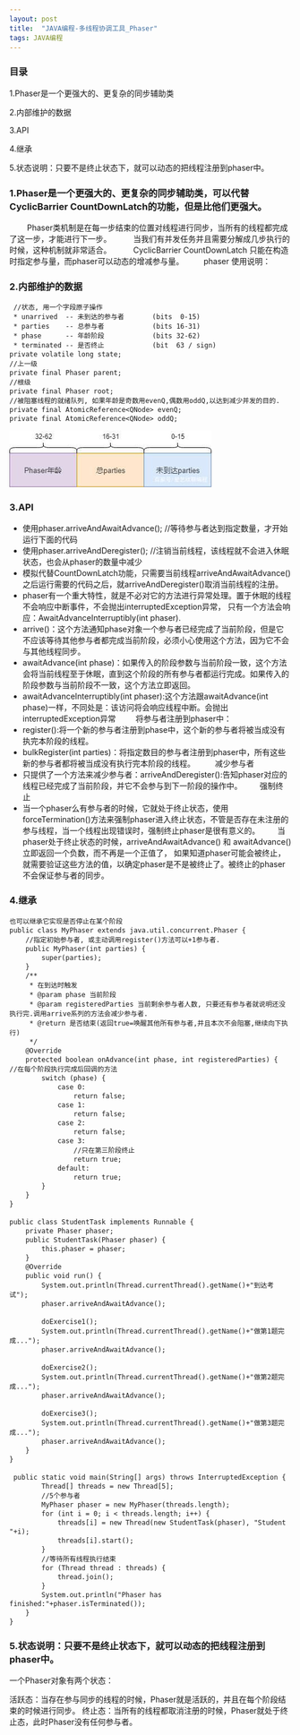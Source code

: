 ```yaml
---
layout: post
title:  "JAVA编程-多线程协调工具_Phaser"
tags: JAVA编程
---
```


###  目录
    
   1.Phaser是一个更强大的、更复杂的同步辅助类
    
   2.内部维护的数据
   
   3.API
    
   4.继承
    
   5.状态说明：只要不是终止状态下，就可以动态的把线程注册到phaser中。


### 1.Phaser是一个更强大的、更复杂的同步辅助类，可以代替CyclicBarrier CountDownLatch的功能，但是比他们更强大。 
        
Phaser类机制是在每一步结束的位置对线程进行同步，当所有的线程都完成了这一步，才能进行下一步。 
        当我们有并发任务并且需要分解成几步执行的时候，这种机制就非常适合。 
        CyclicBarrier CountDownLatch 只能在构造时指定参与量，而phaser可以动态的增减参与量。
        phaser 使用说明：


### 2.内部维护的数据

     //状态, 用一个字段原子操作
     * unarrived  -- 未到达的参与者       (bits  0-15)
     * parties    -- 总参与者            (bits 16-31)
     * phase      -- 年龄阶段            (bits 32-62)
     * terminated -- 是否终止            (bit  63 / sign)
    private volatile long state;
    //上一级
    private final Phaser parent;
    //根级
    private final Phaser root;
    //被阻塞线程的就绪队列, 如果年龄是奇数用evenQ,偶数用oddQ,以达到减少并发的目的.
    private final AtomicReference<QNode> evenQ;
    private final AtomicReference<QNode> oddQ;
    
![phasestatelong.jpg](/images/postimg/phasestatelong.jpg)

### 3.API

- 使用phaser.arriveAndAwaitAdvance(); //等待参与者达到指定数量，才开始运行下面的代码
- 使用phaser.arriveAndDeregister(); //注销当前线程，该线程就不会进入休眠状态，也会从phaser的数量中减少
- 模拟代替CountDownLatch功能，只需要当前线程arriveAndAwaitAdvance()之后运行需要的代码之后，就arriveAndDeregister()取消当前线程的注册。
- phaser有一个重大特性，就是不必对它的方法进行异常处理。置于休眠的线程不会响应中断事件，不会抛出interruptedException异常， 只有一个方法会响应：AwaitAdvanceInterruptibly(int phaser).
- arrive()：这个方法通知phase对象一个参与者已经完成了当前阶段，但是它不应该等待其他参与者都完成当前阶段，必须小心使用这个方法，因为它不会与其他线程同步。
- awaitAdvance(int phase)：如果传入的阶段参数与当前阶段一致，这个方法会将当前线程至于休眠，直到这个阶段的所有参与者都运行完成。如果传入的阶段参数与当前阶段不一致，这个方法立即返回。
- awaitAdvanceInterruptibly(int phaser):这个方法跟awaitAdvance(int phase)一样，不同处是：该访问将会响应线程中断。会抛出interruptedException异常
        将参与者注册到phaser中：
- register():将一个新的参与者注册到phase中，这个新的参与者将被当成没有执完本阶段的线程。
- bulkRegister(int parties)：将指定数目的参与者注册到phaser中，所有这些新的参与者都将被当成没有执行完本阶段的线程。
        减少参与者 
- 只提供了一个方法来减少参与者：arriveAndDeregister():告知phaser对应的线程已经完成了当前阶段，并它不会参与到下一阶段的操作中。
       强制终止 
- 当一个phaser么有参与者的时候，它就处于终止状态，使用forceTermination()方法来强制phaser进入终止状态，不管是否存在未注册的参与线程，当一个线程出现错误时，强制终止phaser是很有意义的。
       当phaser处于终止状态的时候，arriveAndAwaitAdvance() 和 awaitAdvance() 立即返回一个负数，而不再是一个正值了，
如果知道phaser可能会被终止，就需要验证这些方法的值，以确定phaser是不是被终止了。被终止的phaser不会保证参与者的同步。


### 4.继承

    也可以继承它实现是否停止在某个阶段
    public class MyPhaser extends java.util.concurrent.Phaser {
        //指定初始参与者, 或主动调用register()方法可以+1参与者.
        public MyPhaser(int parties) {
            super(parties);
        }
        /**
         * 在到达时触发
         * @param phase 当前阶段
         * @param registeredParties 当前剩余参与者人数, 只要还有参与者就说明还没执行完.调用arrive系列的方法会减少参与者.
         * @return 是否结束(返回true=唤醒其他所有参与者,并且本次不会阻塞,继续向下执行)
         */
        @Override
        protected boolean onAdvance(int phase, int registeredParties) {    //在每个阶段执行完成后回调的方法
            switch (phase) {
                case 0:
                    return false;
                case 1:
                    return false;
                case 2:
                    return false;
                case 3:
                    //只在第三阶段终止
                    return true;
                default:
                    return true;
            }
        }
    }
    
    public class StudentTask implements Runnable {
        private Phaser phaser;
        public StudentTask(Phaser phaser) {
            this.phaser = phaser;
        }
        @Override
        public void run() {
            System.out.println(Thread.currentThread().getName()+"到达考试");
            phaser.arriveAndAwaitAdvance();
    
            doExercise1();
            System.out.println(Thread.currentThread().getName()+"做第1题完成...");
            phaser.arriveAndAwaitAdvance();
    
            doExercise2();
            System.out.println(Thread.currentThread().getName()+"做第2题完成...");
            phaser.arriveAndAwaitAdvance();
            
            doExercise3();
            System.out.println(Thread.currentThread().getName()+"做第3题完成...");
            phaser.arriveAndAwaitAdvance();
        }
    }
    
     public static void main(String[] args) throws InterruptedException {
            Thread[] threads = new Thread[5];
            //5个参与者
            MyPhaser phaser = new MyPhaser(threads.length);
            for (int i = 0; i < threads.length; i++) {
                threads[i] = new Thread(new StudentTask(phaser), "Student "+i);
                threads[i].start();
            }
            //等待所有线程执行结束
            for (Thread thread : threads) {
                thread.join();
            }
            System.out.println("Phaser has finished:"+phaser.isTerminated());
        }
    }
    
### 5.状态说明：只要不是终止状态下，就可以动态的把线程注册到phaser中。

一个Phaser对象有两个状态：

活跃态：当存在参与同步的线程的时候，Phaser就是活跃的，并且在每个阶段结束的时候进行同步。
终止态：当所有的线程都取消注册的时候，Phaser就处于终止态，此时Phaser没有任何参与者。
